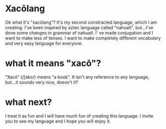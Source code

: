 # Xacōlang

Ok what it's "xacōlang"? 
It's my second constracted language, which 
I am creating. I've been inspired by aztec language called "nahuatl",
but...I've done some changes in grammar of nahuatl. I' ve made conjugation and I want to make less of tenses. I want to make completely different vocabulary and very easy language for everyone. 


# what it means "xacō"?

"Xacō" (/ʃako/) means "a book". It isn't any reference to any language, but...it sounds very nice, doesn't it?

# what next?
I treat it as fun and I will have much fun of creating this language. I invite you to see my language and I hope you will enjoy it.

